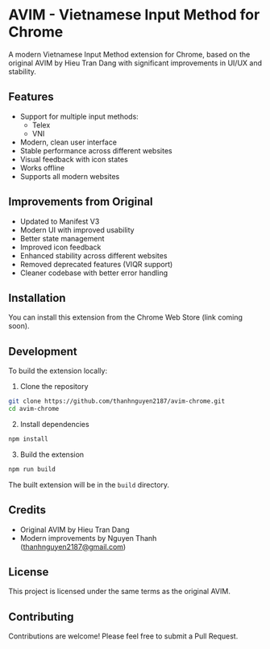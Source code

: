 # AVIM - Vietnamese Input Method for Chrome

A modern Vietnamese Input Method extension for Chrome, based on the original AVIM by Hieu Tran Dang with significant improvements in UI/UX and stability.

## Features

- Support for multiple input methods:
  - Telex
  - VNI
- Modern, clean user interface
- Stable performance across different websites
- Visual feedback with icon states
- Works offline
- Supports all modern websites

## Improvements from Original

- Updated to Manifest V3
- Modern UI with improved usability
- Better state management
- Improved icon feedback
- Enhanced stability across different websites
- Removed deprecated features (VIQR support)
- Cleaner codebase with better error handling

## Installation

You can install this extension from the Chrome Web Store (link coming soon).

## Development

To build the extension locally:

1. Clone the repository

```bash
git clone https://github.com/thanhnguyen2187/avim-chrome.git
cd avim-chrome
```

2. Install dependencies

```bash
npm install
```

3. Build the extension

```bash
npm run build
```

The built extension will be in the `build` directory.

## Credits

- Original AVIM by Hieu Tran Dang
- Modern improvements by Nguyen Thanh (thanhnguyen2187@gmail.com)

## License

This project is licensed under the same terms as the original AVIM.

## Contributing

Contributions are welcome! Please feel free to submit a Pull Request.
